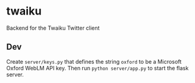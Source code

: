 # twaiku
Backend for the Twaiku Twitter client

## Dev
Create ```server/keys.py``` that defines the string ```oxford``` to be a Microsoft Oxford WebLM API key. Then run ```python server/app.py``` to start the flask server.
